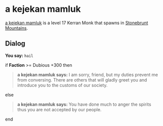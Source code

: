 # a kejekan mamluk



[a kejekan mamluk](/npc/100153) is a level 17 Kerran Monk that spawns in [Stonebrunt Mountains](/zone/100).



## Dialog

**You say:** `hail`



if **Faction** >= Dubious +300 then



>**a kejekan mamluk says:** I am sorry, friend, but my duties prevent me from conversing. There are others that will gladly greet you and introduce you to the customs of our society.


else



>**a kejekan mamluk says:** You have done much to anger the spirits thus you are not accepted by our people.

end